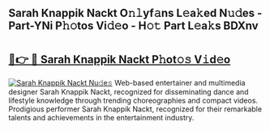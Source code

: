## Sarah Knappik Nackt O𝚗𝚕yf𝚊ns L𝚎a𝚔ed N𝚞𝚍es - Part-YNi P𝚑𝚘tos Vi𝚍𝚎o - H𝚘𝚝 Part L𝚎a𝚔s BDXnv

# <h2><a href="http://kf13ct.oniu.top/?m=Sarah+Knappik+Nackt">🔗👉 🔴 Sarah Knappik Nackt P𝚑ot𝚘𝚜 V𝚒d𝚎o</a></h2>

[![Sarah Knappik Nackt Nu𝚍e𝚜](https://i.imgur.com/0qMVB7G.gif)](http://kf13ct.oniu.top/?m=Sarah+Knappik+Nackt)
Web-based entertainer and multimedia designer Sarah Knappik Nackt, recognized for disseminating dance and lifestyle knowledge through trending choreographies and compact videos. Prodigious performer Sarah Knappik Nackt, recognized for their remarkable talents and achievements in the entertainment industry.  
